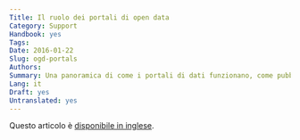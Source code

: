 ```yaml
---
Title: Il ruolo dei portali di open data
Category: Support
Handbook: yes
Tags:
Date: 2016-01-22
Slug: ogd-portals
Authors:
Summary: Una panoramica di come i portali di dati funzionano, come pubblicare i dati su di essi e dove trovarli.
Lang: it
Draft: yes
Untranslated: yes
---
```


Questo articolo è [disponibile in inglese](/en/support/ogd-portals).
